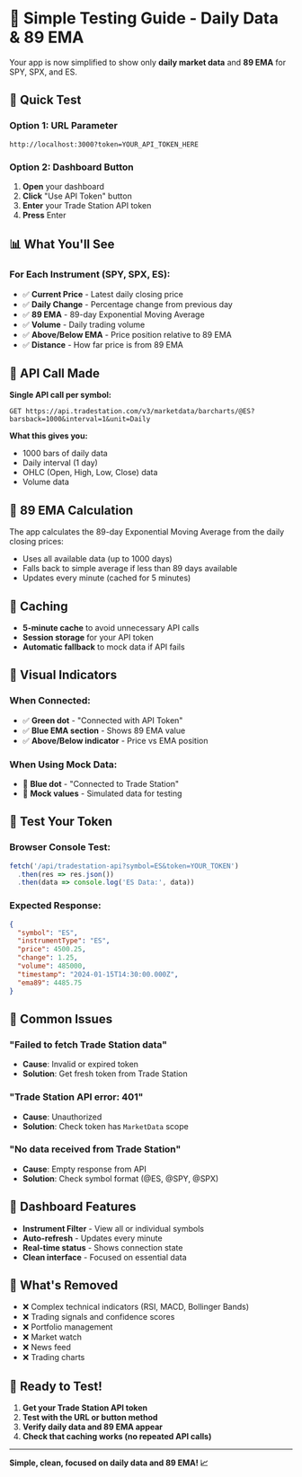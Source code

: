 # 🎯 Simple Testing Guide - Daily Data & 89 EMA

Your app is now simplified to show only **daily market data** and **89 EMA** for SPY, SPX, and ES.

## 🚀 **Quick Test**

### **Option 1: URL Parameter**
```
http://localhost:3000?token=YOUR_API_TOKEN_HERE
```

### **Option 2: Dashboard Button**
1. **Open** your dashboard
2. **Click** "Use API Token" button
3. **Enter** your Trade Station API token
4. **Press** Enter

## 📊 **What You'll See**

### **For Each Instrument (SPY, SPX, ES):**
- ✅ **Current Price** - Latest daily closing price
- ✅ **Daily Change** - Percentage change from previous day
- ✅ **89 EMA** - 89-day Exponential Moving Average
- ✅ **Volume** - Daily trading volume
- ✅ **Above/Below EMA** - Price position relative to 89 EMA
- ✅ **Distance** - How far price is from 89 EMA

## 🔧 **API Call Made**

**Single API call per symbol:**
```
GET https://api.tradestation.com/v3/marketdata/barcharts/@ES?barsback=1000&interval=1&unit=Daily
```

**What this gives you:**
- 1000 bars of daily data
- Daily interval (1 day)
- OHLC (Open, High, Low, Close) data
- Volume data

## 🧮 **89 EMA Calculation**

The app calculates the 89-day Exponential Moving Average from the daily closing prices:
- Uses all available data (up to 1000 days)
- Falls back to simple average if less than 89 days available
- Updates every minute (cached for 5 minutes)

## 💾 **Caching**

- **5-minute cache** to avoid unnecessary API calls
- **Session storage** for your API token
- **Automatic fallback** to mock data if API fails

## 🎨 **Visual Indicators**

### **When Connected:**
- ✅ **Green dot** - "Connected with API Token"
- ✅ **Blue EMA section** - Shows 89 EMA value
- ✅ **Above/Below indicator** - Price vs EMA position

### **When Using Mock Data:**
- 🔵 **Blue dot** - "Connected to Trade Station"
- 🔵 **Mock values** - Simulated data for testing

## 🧪 **Test Your Token**

### **Browser Console Test:**
```javascript
fetch('/api/tradestation-api?symbol=ES&token=YOUR_TOKEN')
  .then(res => res.json())
  .then(data => console.log('ES Data:', data))
```

### **Expected Response:**
```json
{
  "symbol": "ES",
  "instrumentType": "ES",
  "price": 4500.25,
  "change": 1.25,
  "volume": 485000,
  "timestamp": "2024-01-15T14:30:00.000Z",
  "ema89": 4485.75
}
```

## 🚨 **Common Issues**

### **"Failed to fetch Trade Station data"**
- **Cause**: Invalid or expired token
- **Solution**: Get fresh token from Trade Station

### **"Trade Station API error: 401"**
- **Cause**: Unauthorized
- **Solution**: Check token has `MarketData` scope

### **"No data received from Trade Station"**
- **Cause**: Empty response from API
- **Solution**: Check symbol format (@ES, @SPY, @SPX)

## 📱 **Dashboard Features**

- **Instrument Filter** - View all or individual symbols
- **Auto-refresh** - Updates every minute
- **Real-time status** - Shows connection state
- **Clean interface** - Focused on essential data

## 🎯 **What's Removed**

- ❌ Complex technical indicators (RSI, MACD, Bollinger Bands)
- ❌ Trading signals and confidence scores
- ❌ Portfolio management
- ❌ Market watch
- ❌ News feed
- ❌ Trading charts

## 🚀 **Ready to Test!**

1. **Get your Trade Station API token**
2. **Test with the URL or button method**
3. **Verify daily data and 89 EMA appear**
4. **Check that caching works (no repeated API calls)**

---

**Simple, clean, focused on daily data and 89 EMA! 📈**
